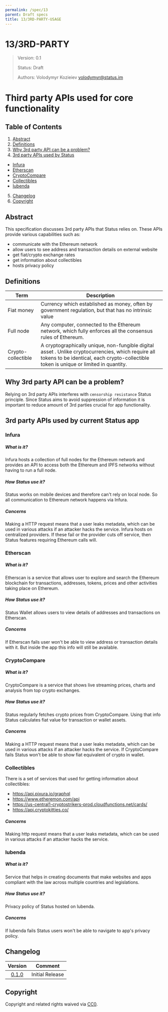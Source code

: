 ```yaml
---
permalink: /spec/13
parent: Draft specs
title: 13/3RD-PARTY-USAGE
---
```


# 13/3RD-PARTY

> Version: 0.1
>
> Status: Draft
>
> Authors: Volodymyr Kozieiev <volodymyr@status.im>


# Third party APIs used for core functionality

## Table of Contents

1. [Abstract](#abstract)
2. [Definitions](#definitions)
3. [Why 3rd party API can be a problem?](#why-3rd-party-api-can-be-a-problem)
4. [3rd party APIs used by Status](#3rd-party-apis-used-by-current-status-app)
  * [Infura](#infura)
  * [Etherscan](#etherscan)
  * [CryptoCompare](#cryptocompare)
  * [Collectibles](#collectibles)
  * [Iubenda](#iubenda)
5. [Changelog](#changelog)
6. [Copyright](#copyright)

## Abstract

This specification discusses 3rd party APIs that Status relies on. These APIs provide various capabilities such as:
- communicate with the Ethereum network
- allow users to see address and transaction details on external website
- get fiat/crypto exchange rates
- get information about collectibles
- hosts privacy policy

## Definitions

| Term        | Description |
| ------------- |-------------|
| Fiat money    | Currency which established as money, often by government regulation, but that has no intrinsic value
| Full node    | Any computer, connected to the Ethereum network, which fully enforces all the consensus rules of Ethereum.
| Crypto-collectible | A cryptographically unique, non-fungible digital asset . Unlike cryptocurrencies, which require all tokens to be identical, each crypto-collectible token is unique or limited in quantity.


## Why 3rd party API can be a problem?
Relying on 3rd party APIs interferes with `censorship resistance` Status principle. Since Status aims to avoid suppression of information it is important to reduce amount of 3rd parties crucial for app functionality.

## 3rd party APIs used by current Status app

### Infura

##### What is it?
Infura hosts a collection of full nodes for the Ethereum network and provides an API to access both the Ethereum and IPFS networks without having to run a full node.

##### How Status use it?
Status works on mobile devices and therefore can't rely on local node. So all communication to Ethereum network happens via Infura.

##### Concerns
Making a HTTP request means that a user leaks metadata, which can be used in various attacks if an attacker hacks the service.
Infura hosts on centralized providers. If these fail or the provider cuts off service, then Status features requiring Ethereum calls will.


### Etherscan
##### What is it?
Etherscan is a service that allows user to explore and search the Ethereum blockchain for transactions, addresses, tokens, prices and other activities taking place on Ethereum.

##### How Status use it?
Status Wallet allows users to view details of addresses and transactions on Etherscan.

##### Concerns
If Etherscan fails user won't be able to view address or transaction details with it. But inside the app this info will still be available.

### CryptoCompare

##### What is it?
CryptoCompare is a service that shows live streaming prices, charts and analysis from top crypto exchanges.

##### How Status use it?
Status regularly fetches crypto prices from CryptoCompare. Using that info Status calculates fiat value for transaction or wallet assets.

##### Concerns
Making a HTTP request means that a user leaks metadata, which can be used in various attacks if an attacker hacks the service.
If CryptoCompare fails Status won't be able to show fiat equivalent of crypto in wallet.

### Collectibles

There is a set of services that used for getting information about collectibles:
- https://api.pixura.io/graphql
- https://www.etheremon.com/api
- https://us-central1-cryptostrikers-prod.cloudfunctions.net/cards/
- https://api.cryptokitties.co/


##### Concerns
Making http request means that a user leaks metadata, which can be used in various attacks if an attacker hacks the service.

### Iubenda

##### What is it?

Service that helps in creating documents that make websites and apps compliant with the law across multiple countries and legislations.

##### How Status use it?
Privacy policy of Status hosted on Iubenda.

##### Concerns
If Iubenda fails Status users won't be able to navigate to app's privacy policy.

## Changelog

| Version | Comment |
| :-----: | ------- |
| [0.1.0](https://github.com/status-im/specs/blob/master/docs/draft/9-3rd-party.md)   | Initial Release |

## Copyright

Copyright and related rights waived via [CC0](https://creativecommons.org/publicdomain/zero/1.0/).
